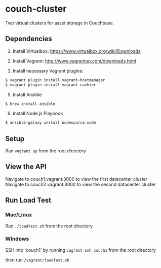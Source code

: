 # couch-cluster
Two virtual clusters for asset storage in Couchbase.

## Dependencies
1. Install Virtualbox: https://www.virtualbox.org/wiki/Downloads

2. Install Vagrant: http://www.vagrantup.com/downloads.html

3. Install necessary Vagrant plugins:

```sh
$ vagrant plugin install vagrant-hostmanager
$ vagrant plugin install vagrant-cachier
```

5. Install Ansible

```sh
$ brew install ansible
```
6. Install Node.js Playbook

```sh
$ ansible-galaxy install nodesource.node
```

## Setup
Run ```vagrant up``` from the root directory


## View the API
Navigate to couch1.vagrant:3000 to view the first datacenter cluster
Navigate to couch2.vagrant:3000 to view the second datacenter cluster

## Run Load Test

### Mac/Linux
Run ```./loadTest.sh``` from the root directory

### Windows
SSH into 'couch1' by running ```vagrant ssh couch1``` from the root directory

then run ```/vagrant/loadTest.sh```
